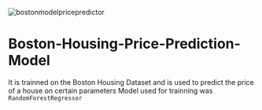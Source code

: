 ![bostonmodelpricepredictor](https://user-images.githubusercontent.com/47780362/188327851-63232fbc-d6a1-4f8e-b29d-87528fb2843f.jpg)

# Boston-Housing-Price-Prediction-Model
 It is trainned on the Boston Housing Dataset and is used to predict the price of a house on certain parameters
 Model used for trainning was ` RandomForestRegressor `

